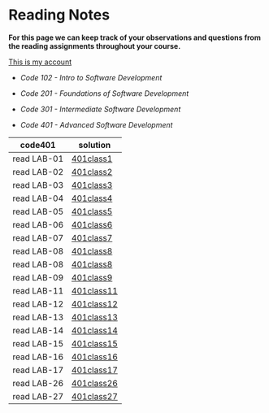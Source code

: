 # Reading Notes

**For this page we can keep track of your observations and questions from the reading assignments throughout your course.**

[This is my account](https://github.com/Mohammad-Shiyab)

- *Code 102 - Intro to Software Development*
- *Code 201 - Foundations of Software Development*
- *Code 301 - Intermediate Software Development*

- *Code 401 - Advanced Software Development*

| code401 | solution |
| --- | ----------- |
| read LAB-01 | [401class1](https://github.com/Mohammad-Shiyyab/Reading-Notes-401/blob/main/all.md/class1.md) |
| read LAB-02 | [401class2](https://github.com/Mohammad-Shiyyab/Reading-Notes-401/blob/main/all.md/class2.md) |
| read LAB-03 | [401class3](https://github.com/Mohammad-Shiyyab/Reading-Notes-401/blob/main/all.md/class3.md) |
| read LAB-04 | [401class4](https://github.com/Mohammad-Shiyyab/Reading-Notes-401/blob/main/all.md/class4.md) |
| read LAB-05 | [401class5](https://github.com/Mohammad-Shiyyab/Reading-Notes-401/blob/main/all.md/class5.md) |
| read LAB-06 | [401class6](https://github.com/Mohammad-Shiyyab/Reading-Notes-401/blob/main/all.md/class6.md) |
| read LAB-07 | [401class7](https://github.com/Mohammad-Shiyyab/Reading-Notes-401/blob/main/all.md/class7.md) |
| read LAB-08 | [401class8](https://github.com/Mohammad-Shiyyab/Reading-Notes-401/blob/main/all.md/class8.md) |
| read LAB-08 | [401class8](https://github.com/Mohammad-Shiyyab/Reading-Notes-401/blob/main/all.md/class8.md) |
| read LAB-09 | [401class9](https://github.com/Mohammad-Shiyyab/Reading-Notes-401/blob/main/all.md/class9.md) |
| read LAB-11 | [401class11](https://github.com/Mohammad-Shiyyab/Reading-Notes-401/blob/main/all.md/class11.md) |
| read LAB-12 | [401class12](https://github.com/Mohammad-Shiyyab/Reading-Notes-401/blob/main/all.md/class12.md) |
| read LAB-13 | [401class13](https://github.com/Mohammad-Shiyyab/Reading-Notes-401/blob/main/all.md/class13.md) |
| read LAB-14 | [401class14](https://github.com/Mohammad-Shiyyab/Reading-Notes-401/blob/main/all.md/class14.md) |
| read LAB-15 | [401class15](https://github.com/Mohammad-Shiyyab/Reading-Notes-401/blob/main/all.md/class15.md) |
| read LAB-16 | [401class16](https://github.com/Mohammad-Shiyyab/Reading-Notes-401/blob/main/all.md/class16.md) |
| read LAB-17 | [401class17](https://github.com/Mohammad-Shiyyab/Reading-Notes-401/blob/main/all.md/class17.md) |
| read LAB-26 | [401class26](https://github.com/Mohammad-Shiyyab/Reading-Notes-401/blob/main/all.md/class26.md) |
| read LAB-27 | [401class27](https://github.com/Mohammad-Shiyyab/Reading-Notes-401/blob/main/all.md/class27.md) |






